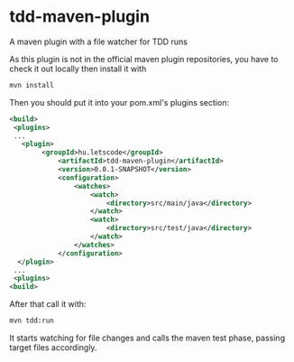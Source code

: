# tdd-maven-plugin
A maven plugin with a file watcher for TDD runs

As this plugin is not in the official maven plugin repositories, you have to check it out locally then install it with 
```bash
mvn install
```
Then you should put it into your pom.xml's plugins section:


```xml
<build>
 <plugins>
 ...
   <plugin>
		<groupId>hu.letscode</groupId>
			<artifactId>tdd-maven-plugin</artifactId>
			<version>0.0.1-SNAPSHOT</version>
			<configuration>
				<watches>
					<watch>
						<directory>src/main/java</directory>
					</watch>
					<watch>
						<directory>src/test/java</directory>
					</watch>
				</watches>
			</configuration>
  </plugin>
 ...
 <plugins>
<build>
```

After that call it with:

```bash
mvn tdd:run
```

It starts watching for file changes and calls the maven test phase, passing target files accordingly.
